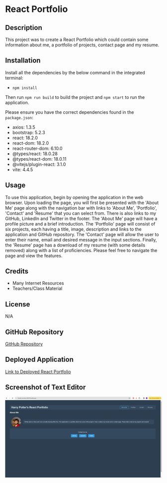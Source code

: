# React Portfolio

## Description

This project was to create a React Portfolio which could contain some information about me, a portfolio of projects, contact page and my resume.

## Installation

Install all the dependencies by the below command in the integrated terminal:

- `npm install`

Then run `npm run build` to build the project and `npm start` to run the application.

Please ensure you have the correct dependencies found in the `package.json`:

- axios: 1.3.5
- bootstrap: 5.2.3
- react: 18.2.0
- react-dom: 18.2.0
- react-router-dom: 6.10.0
- @types/react: 18.0.28
- @types/react-dom: 18.0.11
- @vitejs/plugin-react: 3.1.0
- vite: 4.4.5

## Usage

To use this application, begin by opening the application in the web browser. Upon loading the page, you will first be presented with the 'About Me' page along with the navigation bar with links to 'About Me', 'Portfolio', 'Contact' and 'Resume' that you can select from. There is also links to my GitHub, LinkedIn and Twitter in the footer. The 'About Me' page will have a profile picture and a brief introduction. The 'Portfolio' page will consist of six projects, each having a title, image, description and links to the application and GitHub repository. The 'Contact' page will allow the user to enter their name, email and desired message in the input sections. Finally, the 'Resume' page has a download of my resume (with some details removed) along with a list of proficiencies. Please feel free to navigate the page and view the features.

## Credits

- Many Internet Resources 
- Teachers/Class Material

## License

N/A

## GitHub Repository

[GitHub Repository](https://github.com/HarryP-GitHub/React-Portfolio)

## Deployed Application

[Link to Deployed React Portfolio](https://friendly-sunshine-00b759.netlify.app/)

## Screenshot of Text Editor

![Screenshot](/public/images/deployedscreenshot.png)